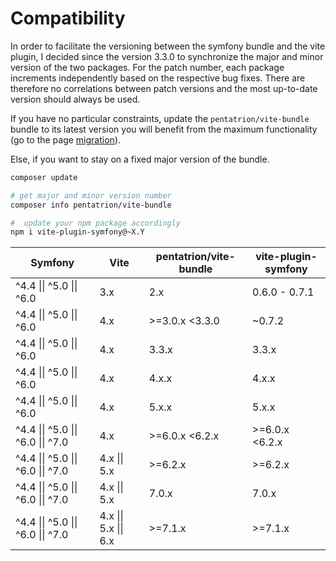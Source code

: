 # Compatibility

In order to facilitate the versioning between the symfony bundle and the vite plugin, I decided since the version 3.3.0 to synchronize the major and minor version of the two packages. For the patch number, each package increments independently based on the respective bug fixes. There are therefore no correlations between patch versions and the most up-to-date version should always be used.

If you have no particular constraints, update the `pentatrion/vite-bundle` bundle to its latest version you will benefit from the maximum functionality (go to the page [migration](/fr/extra/migration)).

Else, if you want to stay on a fixed major version of the bundle.

```bash
composer update

# get major and minor version number
composer info pentatrion/vite-bundle

#  update your npm package accordingly
npm i vite-plugin-symfony@~X.Y
```


| Symfony                            | Vite                  | pentatrion/vite-bundle | vite-plugin-symfony |
|------------------------------------|-----------------------|------------------------|---------------------|
| ^4.4 \|\| ^5.0 \|\| ^6.0           | 3.x                   | 2.x                    | 0.6.0 - 0.7.1       |
| ^4.4 \|\| ^5.0 \|\| ^6.0           | 4.x                   | \>=3.0.x \<3.3.0       | ~0.7.2              |
| ^4.4 \|\| ^5.0 \|\| ^6.0           | 4.x                   | 3.3.x                  | 3.3.x               |
| ^4.4 \|\| ^5.0 \|\| ^6.0           | 4.x                   | 4.x.x                  | 4.x.x               |
| ^4.4 \|\| ^5.0 \|\| ^6.0           | 4.x                   | 5.x.x                  | 5.x.x               |
| ^4.4 \|\| ^5.0 \|\| ^6.0 \|\| ^7.0 | 4.x                   | \>=6.0.x \<6.2.x       | \>=6.0.x \<6.2.x    |
| ^4.4 \|\| ^5.0 \|\| ^6.0 \|\| ^7.0 | 4.x \|\| 5.x          | \>=6.2.x               | \>=6.2.x            |
| ^4.4 \|\| ^5.0 \|\| ^6.0 \|\| ^7.0 | 4.x \|\| 5.x          | 7.0.x                  | 7.0.x               |
| ^4.4 \|\| ^5.0 \|\| ^6.0 \|\| ^7.0 | 4.x \|\| 5.x \|\| 6.x | \>=7.1.x               | \>=7.1.x            |



